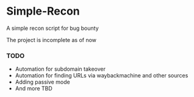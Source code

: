 # Simple-Recon
A simple recon script for bug bounty

The project is incomplete as of now

### TODO
- Automation for subdomain takeover
- Automation for finding URLs via waybackmachine and other sources
- Adding passive mode 
- And more TBD
